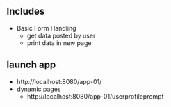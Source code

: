 ## Includes
- Basic Form Handling
    - get data posted by user
    - print data in new page

## launch app
- http://localhost:8080/app-01/
- dynamic pages
    - http://localhost:8080/app-01/userprofileprompt
